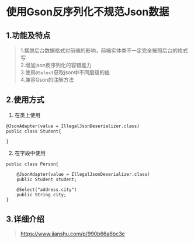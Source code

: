 # 使用Gson反序列化不规范Json数据

## 1.功能及特点
>1.摆脱后台数据格式对前端的影响，前端实体类不一定完全按照后台的格式写<br>
2.增加json反序列化的容错能力<br>
3.使用`@Select`获取json中不同层级的值<br>
4.兼容Gson的注解方法

## 2.使用方式
1. 在类上使用
```
@JsonAdapter(value = IllegalJsonDeserializer.class)
public class Student{

}
```
2. 在字段中使用
```
public class Person{

    @JsonAdapter(value = IllegalJsonDeserializer.class)
    public Student student;
    
    @Select("address.city")
    public String city;
}
```

## 3.详细介绍
> https://www.jianshu.com/p/990b66a6bc3e